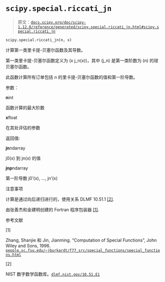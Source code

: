 # `scipy.special.riccati_jn`

> 原文：[`docs.scipy.org/doc/scipy-1.12.0/reference/generated/scipy.special.riccati_jn.html#scipy.special.riccati_jn`](https://docs.scipy.org/doc/scipy-1.12.0/reference/generated/scipy.special.riccati_jn.html#scipy.special.riccati_jn)

```py
scipy.special.riccati_jn(n, x)
```

计算第一类里卡提-贝塞尔函数及其导数。

第一类里卡提-贝塞尔函数定义为 \(x j_n(x)\)，其中 \(j_n\) 是第一类阶数为 \(n\) 的球贝塞尔函数。

此函数计算所有订单包括 *n* 的里卡提-贝塞尔函数的值和第一阶导数。

参数：

**n**int

函数计算的最大阶数

**x**float

在其处评估的参数

返回值:

**jn**ndarray

j0(x) 到 jn(x) 的值

**jnp**ndarray

第一阶导数 j0’(x), …, jn’(x)

注意事项

计算是通过向后递归进行的，使用关系 DLMF 10.51.1 [[2]](#r9425af7bb309-2).

由张善杰和金建明创建的 Fortran 程序包装器 [[1]](#r9425af7bb309-1).

参考文献

[1]

Zhang, Shanjie 和 Jin, Jianming. “Computation of Special Functions”, John Wiley and Sons, 1996. [`people.sc.fsu.edu/~jburkardt/f77_src/special_functions/special_functions.html`](https://people.sc.fsu.edu/~jburkardt/f77_src/special_functions/special_functions.html)

[2]

NIST 数字数学函数库。[`dlmf.nist.gov/10.51.E1`](https://dlmf.nist.gov/10.51.E1)
